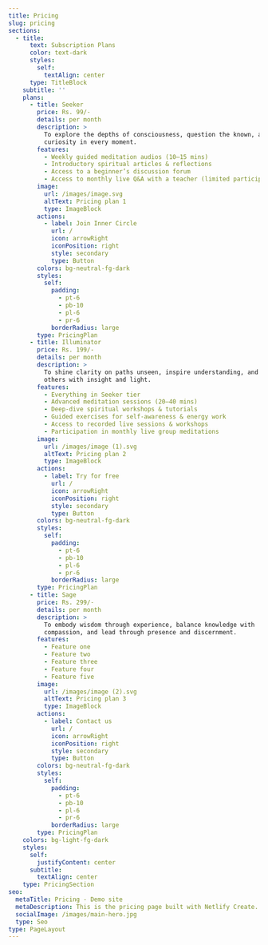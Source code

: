 ```yaml
---
title: Pricing
slug: pricing
sections:
  - title:
      text: Subscription Plans
      color: text-dark
      styles:
        self:
          textAlign: center
      type: TitleBlock
    subtitle: ''
    plans:
      - title: Seeker
        price: Rs. 99/-
        details: per month
        description: >
          To explore the depths of consciousness, question the known, and awaken
          curiosity in every moment.
        features:
          - Weekly guided meditation audios (10–15 mins)
          - Introductory spiritual articles & reflections
          - Access to a beginner’s discussion forum
          - Access to monthly live Q&A with a teacher (limited participation)
        image:
          url: /images/image.svg
          altText: Pricing plan 1
          type: ImageBlock
        actions:
          - label: Join Inner Circle
            url: /
            icon: arrowRight
            iconPosition: right
            style: secondary
            type: Button
        colors: bg-neutral-fg-dark
        styles:
          self:
            padding:
              - pt-6
              - pb-10
              - pl-6
              - pr-6
            borderRadius: large
        type: PricingPlan
      - title: Illuminator
        price: Rs. 199/-
        details: per month
        description: >
          To shine clarity on paths unseen, inspire understanding, and guide
          others with insight and light.
        features:
          - Everything in Seeker tier
          - Advanced meditation sessions (20–40 mins)
          - Deep-dive spiritual workshops & tutorials
          - Guided exercises for self-awareness & energy work
          - Access to recorded live sessions & workshops
          - Participation in monthly live group meditations
        image:
          url: /images/image (1).svg
          altText: Pricing plan 2
          type: ImageBlock
        actions:
          - label: Try for free
            url: /
            icon: arrowRight
            iconPosition: right
            style: secondary
            type: Button
        colors: bg-neutral-fg-dark
        styles:
          self:
            padding:
              - pt-6
              - pb-10
              - pl-6
              - pr-6
            borderRadius: large
        type: PricingPlan
      - title: Sage
        price: Rs. 299/-
        details: per month
        description: >
          To embody wisdom through experience, balance knowledge with
          compassion, and lead through presence and discernment.
        features:
          - Feature one
          - Feature two
          - Feature three
          - Feature four
          - Feature five
        image:
          url: /images/image (2).svg
          altText: Pricing plan 3
          type: ImageBlock
        actions:
          - label: Contact us
            url: /
            icon: arrowRight
            iconPosition: right
            style: secondary
            type: Button
        colors: bg-neutral-fg-dark
        styles:
          self:
            padding:
              - pt-6
              - pb-10
              - pl-6
              - pr-6
            borderRadius: large
        type: PricingPlan
    colors: bg-light-fg-dark
    styles:
      self:
        justifyContent: center
      subtitle:
        textAlign: center
    type: PricingSection
seo:
  metaTitle: Pricing - Demo site
  metaDescription: This is the pricing page built with Netlify Create.
  socialImage: /images/main-hero.jpg
  type: Seo
type: PageLayout
---
```

